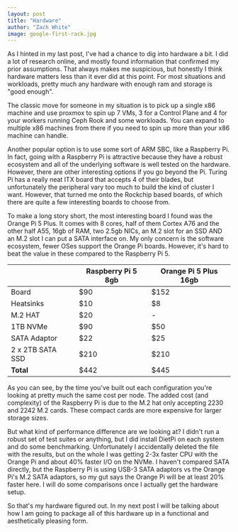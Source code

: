 ```yaml
---
layout: post
title: "Hardware"
author: "Zach White"
image: google-first-rack.jpg
---
```


As I hinted in my last post, I've had a chance to dig into hardware a bit. I did a lot of research online, and mostly found information that confirmed my prior assumptions. That always makes me suspicious, but honestly I think hardware matters less than it ever did at this point. For most situations and workloads, pretty much any hardware with enough ram and storage is "good enough".

The classic move for someone in my situation is to pick up a single x86 machine and use proxmox to spin up 7 VMs, 3 for a Control Plane and 4 for your workers running Ceph Rook and some workloads. You can expand to multiple x86 machines from there if you need to spin up more than your x86 machine can handle.

Another popular option is to use some sort of ARM SBC, like a Raspberry Pi. In fact, going with a Raspberry Pi is attractive because they have a robust ecosystem and all of the underlying software is well tested on the hardware. However, there are other interesting options if you go beyond the Pi. Turing Pi has a really neat ITX board that accepts 4 of their blades, but unfortunately the peripheral vary too much to build the kind of cluster I want. However, that turned me onto the Rockchip based boards, of which there are quite a few interesting boards to choose from.

To make a long story short, the most interesting board I found was the Orange Pi 5 Plus. It comes with 8 cores, half of them Cortex A76 and the other half A55, 16gb of RAM, two 2.5gb NICs, an M.2 slot for an SSD AND an M.2 slot I can put a SATA interface on. My only concern is the software ecosystem, fewer OSes support the Orange Pi boards. However, it's hard to beat the value in these compared to the Raspberry Pi 5.

|  | Raspberry Pi 5 8gb | Orange Pi 5 Plus 16gb |
|--|----------------|------------------|
|Board | $90 | $152 |
| Heatsinks | $10 | $8 |
| M.2 HAT | $20 | - |
| 1TB NVMe | $90 | $50 |
| SATA Adaptor | $22 | $25 |
| 2 x 2TB SATA SSD | $210 | $210 |
| **Total** | $442 | $445 |

As you can see, by the time you've built out each configuration you're looking at pretty much the same cost per node. The added cost (and complexity) of the Raspberry Pi is due to the M.2 hat only accepting 2230 and 2242 M.2 cards. These compact cards are more expensive for larger storage sizes. 

But what kind of performance difference are we looking at? I didn't run a robust set of test suites or anything, but I did install DietPi on each system and do some benchmarking. Unfortunately I accidentally deleted the file with the results, but on the whole I was getting 2-3x faster CPU with the Orange Pi and about 40% faster I/O on the NVMe. I haven't compared SATA directly, but the Raspberry Pi is using USB-3 SATA adaptors vs the Orange Pi's M.2 SATA adaptors, so my gut says the Orange Pi will be at least 20% faster here. I will do some comparisons once I actually get the hardware setup.

So that's my hardware figured out. In my next post I will be talking about how I am going to package all of this hardware up in a functional and aesthetically pleasing form.
